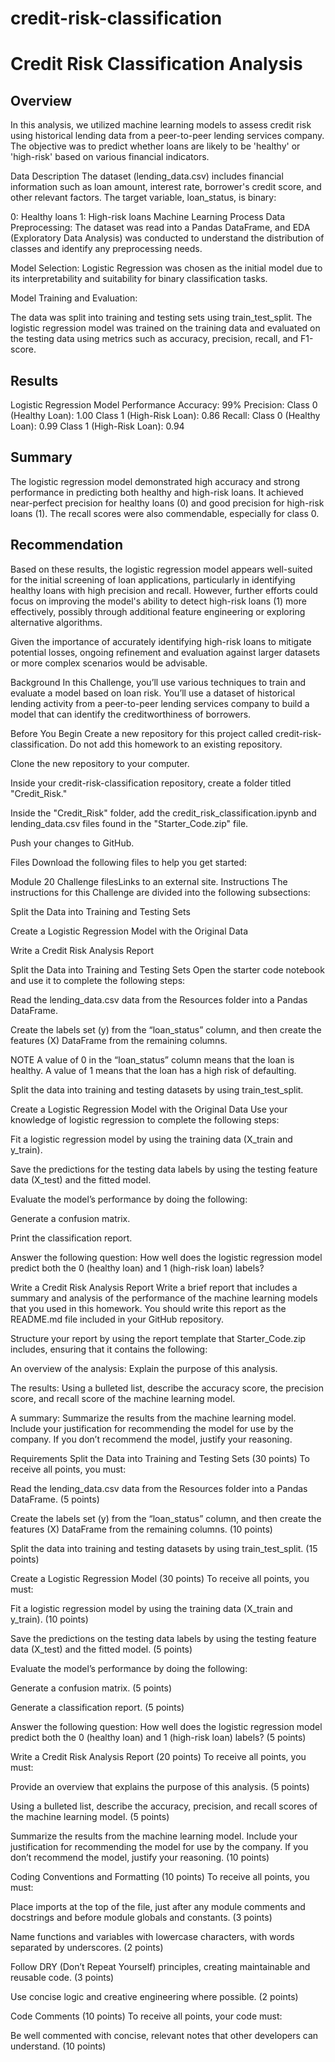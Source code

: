 # credit-risk-classification
# Credit Risk Classification Analysis
## Overview

In this analysis, we utilized machine learning models to assess credit risk using historical lending data from a peer-to-peer lending services company. The objective was to predict whether loans are likely to be 'healthy' or 'high-risk' based on various financial indicators.

Data Description
The dataset (lending_data.csv) includes financial information such as loan amount, interest rate, borrower's credit score, and other relevant factors. The target variable, loan_status, is binary:

0: Healthy loans
1: High-risk loans
Machine Learning Process
Data Preprocessing: The dataset was read into a Pandas DataFrame, and EDA (Exploratory Data Analysis) was conducted to understand the distribution of classes and identify any preprocessing needs.

Model Selection: Logistic Regression was chosen as the initial model due to its interpretability and suitability for binary classification tasks.

Model Training and Evaluation:

The data was split into training and testing sets using train_test_split.
The logistic regression model was trained on the training data and evaluated on the testing data using metrics such as accuracy, precision, recall, and F1-score.

## Results

Logistic Regression Model Performance
Accuracy: 99%
Precision:
Class 0 (Healthy Loan): 1.00
Class 1 (High-Risk Loan): 0.86
Recall:
Class 0 (Healthy Loan): 0.99
Class 1 (High-Risk Loan): 0.94

## Summary
The logistic regression model demonstrated high accuracy and strong performance in predicting both healthy and high-risk loans. It achieved near-perfect precision for healthy loans (0) and good precision for high-risk loans (1). The recall scores were also commendable, especially for class 0.

## Recommendation
Based on these results, the logistic regression model appears well-suited for the initial screening of loan applications, particularly in identifying healthy loans with high precision and recall. However, further efforts could focus on improving the model's ability to detect high-risk loans (1) more effectively, possibly through additional feature engineering or exploring alternative algorithms.

Given the importance of accurately identifying high-risk loans to mitigate potential losses, ongoing refinement and evaluation against larger datasets or more complex scenarios would be advisable.


Background
In this Challenge, you’ll use various techniques to train and evaluate a model based on loan risk. You’ll use a dataset of historical lending activity from a peer-to-peer lending services company to build a model that can identify the creditworthiness of borrowers.

Before You Begin
Create a new repository for this project called credit-risk-classification. Do not add this homework to an existing repository.

Clone the new repository to your computer.

Inside your credit-risk-classification repository, create a folder titled "Credit_Risk."

Inside the "Credit_Risk" folder, add the credit_risk_classification.ipynb and lending_data.csv files found in the "Starter_Code.zip" file.

Push your changes to GitHub.

Files
Download the following files to help you get started:

Module 20 Challenge filesLinks to an external site.
Instructions
The instructions for this Challenge are divided into the following subsections:

Split the Data into Training and Testing Sets

Create a Logistic Regression Model with the Original Data

Write a Credit Risk Analysis Report

Split the Data into Training and Testing Sets
Open the starter code notebook and use it to complete the following steps:

Read the lending_data.csv data from the Resources folder into a Pandas DataFrame.

Create the labels set (y) from the “loan_status” column, and then create the features (X) DataFrame from the remaining columns.

NOTE
A value of 0 in the “loan_status” column means that the loan is healthy. A value of 1 means that the loan has a high risk of defaulting.

Split the data into training and testing datasets by using train_test_split.

Create a Logistic Regression Model with the Original Data
Use your knowledge of logistic regression to complete the following steps:

Fit a logistic regression model by using the training data (X_train and y_train).

Save the predictions for the testing data labels by using the testing feature data (X_test) and the fitted model.

Evaluate the model’s performance by doing the following:

Generate a confusion matrix.

Print the classification report.

Answer the following question: How well does the logistic regression model predict both the 0 (healthy loan) and 1 (high-risk loan) labels?

Write a Credit Risk Analysis Report
Write a brief report that includes a summary and analysis of the performance of the machine learning models that you used in this homework. You should write this report as the README.md file included in your GitHub repository.

Structure your report by using the report template that Starter_Code.zip includes, ensuring that it contains the following:

An overview of the analysis: Explain the purpose of this analysis.

The results: Using a bulleted list, describe the accuracy score, the precision score, and recall score of the machine learning model.

A summary: Summarize the results from the machine learning model. Include your justification for recommending the model for use by the company. If you don’t recommend the model, justify your reasoning.

Requirements
Split the Data into Training and Testing Sets (30 points)
To receive all points, you must:

Read the lending_data.csv data from the Resources folder into a Pandas DataFrame. (5 points)

Create the labels set (y) from the “loan_status” column, and then create the features (X) DataFrame from the remaining columns. (10 points)

Split the data into training and testing datasets by using train_test_split. (15 points)

Create a Logistic Regression Model (30 points)
To receive all points, you must:

Fit a logistic regression model by using the training data (X_train and y_train). (10 points)

Save the predictions on the testing data labels by using the testing feature data (X_test) and the fitted model. (5 points)

Evaluate the model’s performance by doing the following:

Generate a confusion matrix. (5 points)

Generate a classification report. (5 points)

Answer the following question: How well does the logistic regression model predict both the 0 (healthy loan) and 1 (high-risk loan) labels? (5 points)

Write a Credit Risk Analysis Report (20 points)
To receive all points, you must:

Provide an overview that explains the purpose of this analysis. (5 points)

Using a bulleted list, describe the accuracy, precision, and recall scores of the machine learning model. (5 points)

Summarize the results from the machine learning model. Include your justification for recommending the model for use by the company. If you don’t recommend the model, justify your reasoning. (10 points)

Coding Conventions and Formatting (10 points)
To receive all points, you must:

Place imports at the top of the file, just after any module comments and docstrings and before module globals and constants. (3 points)

Name functions and variables with lowercase characters, with words separated by underscores. (2 points)

Follow DRY (Don’t Repeat Yourself) principles, creating maintainable and reusable code. (3 points)

Use concise logic and creative engineering where possible. (2 points)

Code Comments (10 points)
To receive all points, your code must:

Be well commented with concise, relevant notes that other developers can understand. (10 points)
